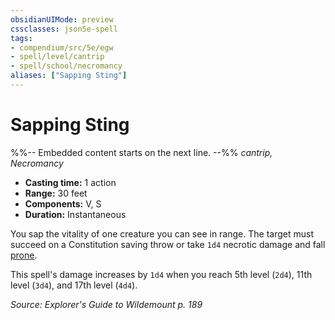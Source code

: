 ```yaml
---
obsidianUIMode: preview
cssclasses: json5e-spell
tags:
- compendium/src/5e/egw
- spell/level/cantrip
- spell/school/necromancy
aliases: ["Sapping Sting"]
---
```

# Sapping Sting
%%-- Embedded content starts on the next line. --%%
*cantrip, Necromancy*  

- **Casting time:** 1 action
- **Range:** 30 feet
- **Components:** V, S
- **Duration:** Instantaneous

You sap the vitality of one creature you can see in range. The target must succeed on a Constitution saving throw or take `1d4` necrotic damage and fall [prone](Mechanics/Rules/conditions.md#Prone).

This spell's damage increases by `1d4` when you reach 5th level (`2d4`), 11th level (`3d4`), and 17th level (`4d4`).

*Source: Explorer's Guide to Wildemount p. 189*